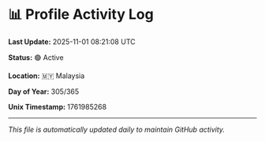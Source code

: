 # 📊 Profile Activity Log

**Last Update:** 2025-11-01 08:21:08 UTC

**Status:** 🟢 Active

**Location:** 🇲🇾 Malaysia

**Day of Year:** 305/365

**Unix Timestamp:** 1761985268

---

*This file is automatically updated daily to maintain GitHub activity.*
